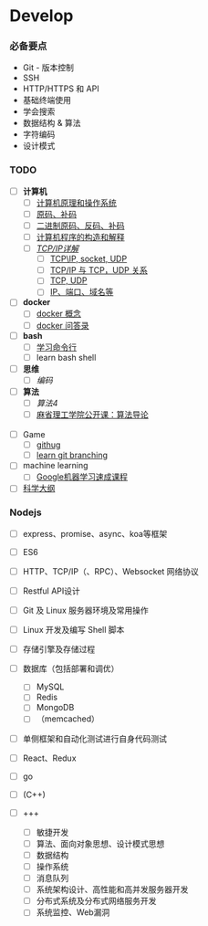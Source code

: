 # Develop

### 必备要点
- Git - 版本控制
- SSH
- HTTP/HTTPS 和 API
- 基础终端使用
- 学会搜索
- 数据结构 & 算法
- 字符编码
- 设计模式

### TODO
- [ ] **计算机**
  - [ ] [计算机原理和操作系统](http://domicat.me/daily-notes-computer-theory/)
  - [ ] [原码、补码](http://www.cnblogs.com/zhangziqiu/archive/2011/03/30/ComputerCode.html)
  - [ ] [二进制原码、反码、补码](https://jcchan23.github.io/2016/07/12/%E4%BA%8C%E8%BF%9B%E5%88%B6%E5%8F%8D%E7%A0%81%E6%B1%82%E5%92%8C%E8%BF%90%E7%AE%97/)
  - [ ] [计算机程序的构造和解释](https://www.youtube.com/playlist?list=PLkEwH_Z2WOlppy8oUfrGwFVlOuKyo3RO_)
  - [ ] *[TCP/IP详解](http://www.52im.net/topic-tcpipvol1.html)*
    - [ ] [TCP\IP, socket, UDP](https://www.jianshu.com/p/219eb040479b)
    - [ ] [TCP/IP 与 TCP，UDP 关系](https://zhuanlan.zhihu.com/p/24860273)
    - [ ] [TCP, UDP](https://blog.csdn.net/Li_Ning_/article/details/52117463)
    - [ ] [IP、端口、域名等](https://blog.csdn.net/tham_/article/details/41949815)
- [ ] **docker**
  - [ ] [docker 概念](https://yeasy.gitbooks.io/docker_practice/appendix/command/#%E4%B8%80%E5%BC%A0%E5%9B%BE%E6%80%BB%E7%BB%93-docker-%E7%9A%84%E5%91%BD%E4%BB%A4)
  - [ ] [docker 问答录](https://blog.lab99.org/post/docker-2016-07-14-faq.html#su-zhu-ru-guo-he-rong-qi-xi-tong-bu-tong-de-hua-na-bu-shi-he-xu-ni-ji-yi-yang-yi-ceng-ceng-de-diao-yong-na-me-docker-he-xu-ni-ji-huan-you-shi-me-chai-bie)
- [ ] **bash**
  - [ ] [学习命令行](https://github.com/xitu/front-end-handbook-2018/blob/zh-Hans/learning/cli.md)
  - [ ] learn bash shell
- [ ] **思维**
  - [ ] *编码*
- [ ] **算法**
  - [ ] *算法4*
  - [ ] [麻省理工学院公开课：算法导论](http://open.163.com/special/opencourse/algorithms.html)
<br><br>
- [ ] Game
  - [ ] [githug](https://github.com/Gazler/githug)
  - [ ] [learn git branching](https://learngitbranching.js.org/)

- [ ] machine learning
  - [ ] [Google机器学习速成课程](https://developers.google.com/machine-learning/crash-course/?hl=zh-cn)

- [ ] [科学大纲](https://zh.wikipedia.org/wiki/%E7%A7%91%E5%AD%A6%E5%A4%A7%E7%BA%B2)

### Nodejs
- [ ] express、promise、async、koa等框架
- [ ] ES6
- [ ] HTTP、TCP/IP（、RPC）、Websocket 网络协议
- [ ] Restful API设计
- [ ] Git 及 Linux 服务器环境及常用操作
- [ ] Linux 开发及编写 Shell 脚本
- [ ] 存储引擎及存储过程
- [ ] 数据库（包括部署和调优）
  - [ ] MySQL
  - [ ] Redis
  - [ ] MongoDB
  - [ ] （memcached）
- [ ] 单侧框架和自动化测试进行自身代码测试
- [ ] React、Redux
- [ ] go
- [ ] (C++)
  
- [ ] +++
  - [ ] 敏捷开发
  - [ ] 算法、面向对象思想、设计模式思想
  - [ ] 数据结构
  - [ ] 操作系统
  - [ ] 消息队列
  - [ ] 系统架构设计、高性能和高并发服务器开发
  - [ ] 分布式系统及分布式网络服务开发
  - [ ] 系统监控、Web漏洞
